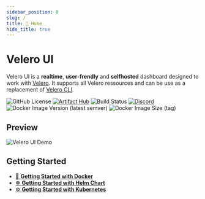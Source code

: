 ```yaml
---
sidebar_position: 0
slug: /
title: 🏡 Home
hide_title: true
---
```


# Velero UI

Velero UI is a **realtime**, **user-frendly** and **selfhosted** dashboard designed to work with [Velero](https://velero.io/).
It supports all Velero ressources and can be use as a replacement of [Velero CLI](https://velero.io/docs/latest/velero-install/).

![GitHub License](https://img.shields.io/github/license/otwld/velero-ui)
[![Artifact Hub](https://img.shields.io/endpoint?url=https://artifacthub.io/badge/repository/velero-ui)](https://artifacthub.io/packages/helm/otwld/velero-ui)
![Build Status](https://github.com/otwld/velero-ui/actions/workflows/apps-cd.yml/badge.svg)
[![Discord](https://img.shields.io/badge/Discord-OTWLD-blue?logo=discord&logoColor=white)](https://discord.gg/U24mpqTynB)
![Docker Image Version (latest semver)](https://img.shields.io/docker/v/otwld/velero-ui?label=docker%20image)
![Docker Image Size (tag)](https://img.shields.io/docker/image-size/otwld/velero-ui)

## Preview

![Velero UI Demo](/img/screenshots.gif)

## Getting Started

- [🐳 **Getting Started with Docker**](/getting-started/docker)
- [☸️ **Getting Started with Helm Chart**](/getting-started/helm)
- [⚙️ **Getting Started with Kubernetes**](/getting-started/kubernetes)

